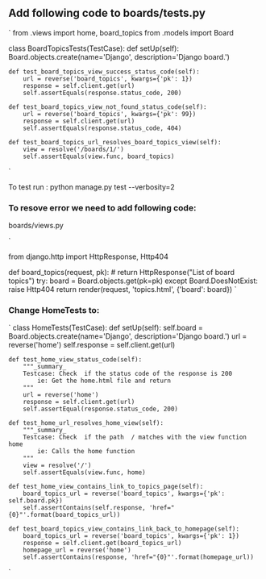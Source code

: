 ## Add following code to boards/tests.py

`
from .views import home, board_topics
from .models import Board

class BoardTopicsTests(TestCase):
    def setUp(self):
        Board.objects.create(name='Django', description='Django board.')

    def test_board_topics_view_success_status_code(self):
        url = reverse('board_topics', kwargs={'pk': 1})
        response = self.client.get(url)
        self.assertEquals(response.status_code, 200)

    def test_board_topics_view_not_found_status_code(self):
        url = reverse('board_topics', kwargs={'pk': 99})
        response = self.client.get(url)
        self.assertEquals(response.status_code, 404)

    def test_board_topics_url_resolves_board_topics_view(self):
        view = resolve('/boards/1/')
        self.assertEquals(view.func, board_topics)
`

To test run :
python manage.py test --verbosity=2

### To resove error we need to add following code:

boards/views.py

`

from django.http import HttpResponse, Http404

def board_topics(request, pk):
    # return HttpResponse("List of board topics")
    try:
        board = Board.objects.get(pk=pk)
    except Board.DoesNotExist:
        raise Http404
    return render(request, 'topics.html', {'board': board})
`

### Change HomeTests to: 
`
class HomeTests(TestCase):
    def setUp(self):
        self.board = Board.objects.create(name='Django', description='Django board.')
        url = reverse('home')
        self.response = self.client.get(url)

    def test_home_view_status_code(self):
        """_summary_
        Testcase: Check  if the status code of the response is 200
            ie: Get the home.html file and return
        """
        url = reverse('home')
        response = self.client.get(url)
        self.assertEqual(response.status_code, 200)
    
    def test_home_url_resolves_home_view(self):
        """_summary_
        Testcase: Check  if the path  / matches with the view function home
            ie: Calls the home function
        """
        view = resolve('/')
        self.assertEquals(view.func, home)

    def test_home_view_contains_link_to_topics_page(self):
        board_topics_url = reverse('board_topics', kwargs={'pk': self.board.pk})
        self.assertContains(self.response, 'href="{0}"'.format(board_topics_url))
    
    def test_board_topics_view_contains_link_back_to_homepage(self):
        board_topics_url = reverse('board_topics', kwargs={'pk': 1})
        response = self.client.get(board_topics_url)
        homepage_url = reverse('home')
        self.assertContains(response, 'href="{0}"'.format(homepage_url))
`


